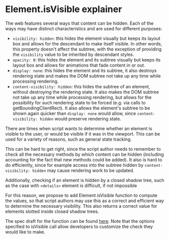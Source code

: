 # Element.isVisible explainer

The web features several ways that content can be hidden. Each of the ways may
have distinct characteristics and are used for different purposes:

* `visibility: hidden`: this hides the element visually but keeps its layout box and allows for the descendant to
  make itself visible. In other words, this property doesn't affect the subtree,
  with the exception of providing the `visibility` value to be inherited by
  descendant styles.
* `opacity: 0`: this hides the element and its subtree visually but keeps its layout box and allows for animations
  that fade content in or out.
* `display: none`: this hides the element and its subtree, it also destroys
  rendering state and makes the DOM subtree not take up any time while
  processing rendering.
* `content-visibility: hidden`: this hides the subtree of an element, without
  destroying the rendering state. It also makes the DOM subtree not take up any
  time while processing rendering, but allows for the possibility for such
  rendering state to be forced (e.g. via calls to getBoundingClientRect). It
  also allows the element's subtree to be shown again quicker than `display:
  none` would allow, since `content-visibility: hidden` would preserve rendering
  state.

There are times when script wants to determine whether an element is visible to
the user, or would be visible if it was in the viewport. This can be used for a
variety of reasons, such as general state tracking.

This can be hard to get right, since the script author needs to remember to
check all the necessary methods by which content can be hidden (including
accounting for the fact that new methods could be added). It also is hard to do
efficiently, since for example access into the subtree hidden by
`content-visibility: hidden` may cause rendering work to be updated.

Additionally, checking if an element is hidden by a closed shadow tree, such as
the case with `<details>` element is difficult, if not impossible

For this reason, we propose to add Element.isVisible function to compute the
values, so that script authors may use this as a correct and efficient way to
determine the necessary visibility. This also returns a correct value for
elements slotted inside closed shadow trees.

The spec draft for the function can be found
[here](https://drafts.csswg.org/cssom-view/#dom-element-isvisible). Note that
the options specified to isVisible call allow developers to customize the check
they would like to make.
